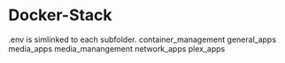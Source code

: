 # Docker-Stack
.env is simlinked to each subfolder.
container_management
general_apps
media_apps
media_manangement
network_apps
plex_apps
